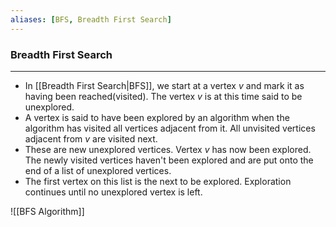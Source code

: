 ```yaml
---
aliases: [BFS, Breadth First Search]
---
```

### Breadth First Search
---
- In [[Breadth First Search|BFS]], we start at a vertex $v$ and mark it as having been reached(visited). The vertex $v$ is at this time said to be unexplored.
- A vertex is said to have been explored by an algorithm when the algorithm has visited all vertices adjacent from it. All unvisited vertices adjacent from $v$ are visited next.
- These are new unexplored vertices. Vertex $v$ has now been explored. The newly visited vertices haven't been explored and are put onto the end of a list of unexplored vertices.
- The first vertex on this list is the next to be explored. Exploration continues until no unexplored vertex is left.


![[BFS Algorithm]]

